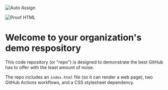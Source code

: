 ![Auto Assign](https://github.com/https-gitcom/demo-repository/actions/workflows/auto-assign.yml/badge.svg)

![Proof HTML](https://github.com/https-gitcom/demo-repository/actions/workflows/proof-html.yml/badge.svg)

# Welcome to your organization's demo respository
This code repository (or "repo") is designed to demonstrate the best GitHub has to offer with the least amount of noise.

The repo includes an `index.html` file (so it can render a web page), two GitHub Actions workflows, and a CSS stylesheet dependency.
